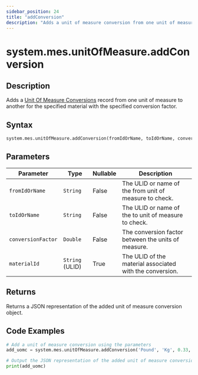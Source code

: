 ```yaml
---
sidebar_position: 24
title: "addConversion"
description: "Adds a unit of measure conversion from one unit of measure to another for the specified material with the specified conversion factor."
---
```


# system.mes.unitOfMeasure.addConversion

## Description

Adds a [Unit Of Measure Conversions](../../data-model/utility-models/unit-of-measure-model/unit-of-measure-conversion) record from one unit of measure to another for the specified material with the specified conversion factor.

## Syntax

```python
system.mes.unitOfMeasure.addConversion(fromIdOrName, toIdOrName, conversionFactor, materialId)
```

## Parameters

| Parameter          | Type            | Nullable | Description                                              |
|--------------------|-----------------|----------|----------------------------------------------------------|
| `fromIdOrName`     | `String`        | False    | The ULID or name of the from unit of measure to check.   |
| `toIdOrName`       | `String`        | False    | The ULID or name of the to unit of measure to check.     |
| `conversionFactor` | `Double`        | False    | The conversion factor between the units of measure.      |
| `materialId`       | `String` (ULID) | True     | The ULID of the material associated with the conversion. |

## Returns

Returns a JSON representation of the added unit of measure conversion object.

## Code Examples

```python
# Add a unit of measure conversion using the parameters
add_uomc = system.mes.unitOfMeasure.addConversion('Pound', 'Kg', 0.33, '01JCH3TP3Y-4B080WHN-MSR8RVP5')

# Output the JSON representation of the added unit of measure conversion
print(add_uomc)
```
